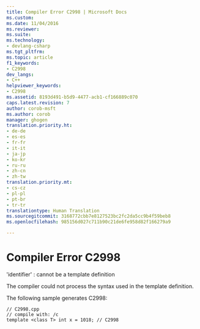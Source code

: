 ```yaml
---
title: Compiler Error C2998 | Microsoft Docs
ms.custom: 
ms.date: 11/04/2016
ms.reviewer: 
ms.suite: 
ms.technology:
- devlang-csharp
ms.tgt_pltfrm: 
ms.topic: article
f1_keywords:
- C2998
dev_langs:
- C++
helpviewer_keywords:
- C2998
ms.assetid: 8193d491-b5d9-4477-acb1-cf166889c070
caps.latest.revision: 7
author: corob-msft
ms.author: corob
manager: ghogen
translation.priority.ht:
- de-de
- es-es
- fr-fr
- it-it
- ja-jp
- ko-kr
- ru-ru
- zh-cn
- zh-tw
translation.priority.mt:
- cs-cz
- pl-pl
- pt-br
- tr-tr
translationtype: Human Translation
ms.sourcegitcommit: 3168772cbb7e8127523bc2fc2da5cc9b4f59beb8
ms.openlocfilehash: 985156d027c711b90c21de6fe958d82f166279a9

---
```

# Compiler Error C2998
'identifier' : cannot be a template definition  
  
 The compiler could not process the syntax used in the template definition.  
  
 The following sample generates C2998:  
  
```  
// C2998.cpp  
// compile with: /c  
template <class T> int x = 1018; // C2998  
```


<!--HONumber=Jan17_HO2-->


